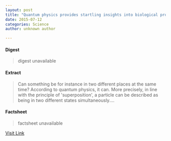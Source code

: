 ```yaml
---
layout: post
title: "Quantum physics provides startling insights into biological processes"
date: 2015-07-12
categories: Science
author: unknown author

---
```



#### Digest
>digest unavailable

#### Extract
>Can something be for instance in two different places at the same time? According to quantum physics, it can. More precisely, in line with the principle of 'superposition', a particle can be described as being in two different states simultaneously....

#### Factsheet
>factsheet unavailable

[Visit Link](http://phys.org/news/2015-07-quantum-physics-startling-insights-biological.html)



